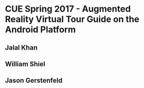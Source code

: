 # CUE Spring 2017 - Augmented Reality Virtual Tour Guide on the Android Platform

## Jalal Khan
## William Shiel
## Jason Gerstenfeld
